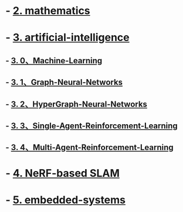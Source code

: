<!-- # -  [1. philosophy](https://github.com/fczhang0606/philosophy) -->


# -  [2. mathematics](https://github.com/fczhang0606/mathematics)


# -  [3. artificial-intelligence](https://github.com/fczhang0606/3.0-Machine-Learning)
## -  [3. 0、Machine-Learning](https://github.com/fczhang0606/3.0-Machine-Learning)
## -  [3. 1、Graph-Neural-Networks](https://github.com/fczhang0606/Graph-Neural-Networks)
## -  [3. 2、HyperGraph-Neural-Networks](https://github.com/fczhang0606/3.2-HyperGraph-Neural-Networks)
## -  [3. 3、Single-Agent-Reinforcement-Learning](https://github.com/fczhang0606/Single-Agent-Reinforcement-Learning)
## -  [3. 4、Multi-Agent-Reinforcement-Learning](https://github.com/fczhang0606/Multi-Agent-Reinforcement-Learning)


# -  [4. NeRF-based SLAM](https://github.com/fczhang0606/embedded-systems)


# -  [5. embedded-systems](https://github.com/fczhang0606/embedded-systems)

